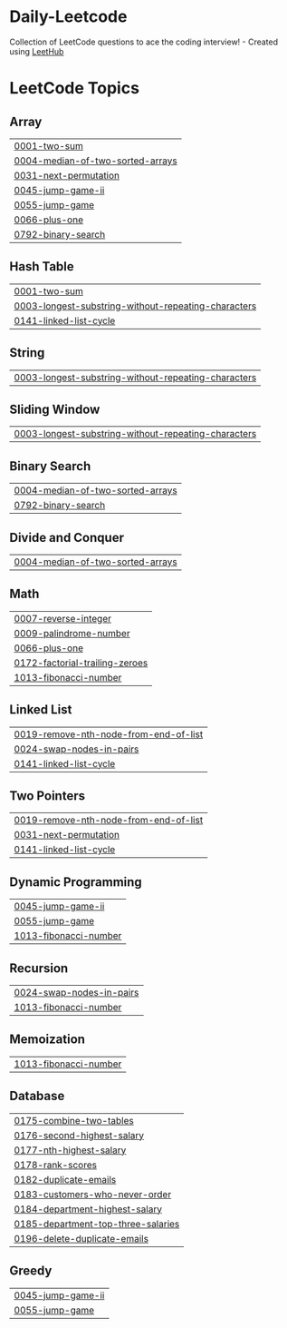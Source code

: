# Daily-Leetcode
Collection of LeetCode questions to ace the coding interview! - Created using [LeetHub](https://github.com/QasimWani/LeetHub)

<!---LeetCode Topics Start-->
# LeetCode Topics
## Array
|  |
| ------- |
| [0001-two-sum](https://github.com/Ramana372/Daily-Leetcode/tree/master/0001-two-sum) |
| [0004-median-of-two-sorted-arrays](https://github.com/Ramana372/Daily-Leetcode/tree/master/0004-median-of-two-sorted-arrays) |
| [0031-next-permutation](https://github.com/Ramana372/Daily-Leetcode/tree/master/0031-next-permutation) |
| [0045-jump-game-ii](https://github.com/Ramana372/Daily-Leetcode/tree/master/0045-jump-game-ii) |
| [0055-jump-game](https://github.com/Ramana372/Daily-Leetcode/tree/master/0055-jump-game) |
| [0066-plus-one](https://github.com/Ramana372/Daily-Leetcode/tree/master/0066-plus-one) |
| [0792-binary-search](https://github.com/Ramana372/Daily-Leetcode/tree/master/0792-binary-search) |
## Hash Table
|  |
| ------- |
| [0001-two-sum](https://github.com/Ramana372/Daily-Leetcode/tree/master/0001-two-sum) |
| [0003-longest-substring-without-repeating-characters](https://github.com/Ramana372/Daily-Leetcode/tree/master/0003-longest-substring-without-repeating-characters) |
| [0141-linked-list-cycle](https://github.com/Ramana372/Daily-Leetcode/tree/master/0141-linked-list-cycle) |
## String
|  |
| ------- |
| [0003-longest-substring-without-repeating-characters](https://github.com/Ramana372/Daily-Leetcode/tree/master/0003-longest-substring-without-repeating-characters) |
## Sliding Window
|  |
| ------- |
| [0003-longest-substring-without-repeating-characters](https://github.com/Ramana372/Daily-Leetcode/tree/master/0003-longest-substring-without-repeating-characters) |
## Binary Search
|  |
| ------- |
| [0004-median-of-two-sorted-arrays](https://github.com/Ramana372/Daily-Leetcode/tree/master/0004-median-of-two-sorted-arrays) |
| [0792-binary-search](https://github.com/Ramana372/Daily-Leetcode/tree/master/0792-binary-search) |
## Divide and Conquer
|  |
| ------- |
| [0004-median-of-two-sorted-arrays](https://github.com/Ramana372/Daily-Leetcode/tree/master/0004-median-of-two-sorted-arrays) |
## Math
|  |
| ------- |
| [0007-reverse-integer](https://github.com/Ramana372/Daily-Leetcode/tree/master/0007-reverse-integer) |
| [0009-palindrome-number](https://github.com/Ramana372/Daily-Leetcode/tree/master/0009-palindrome-number) |
| [0066-plus-one](https://github.com/Ramana372/Daily-Leetcode/tree/master/0066-plus-one) |
| [0172-factorial-trailing-zeroes](https://github.com/Ramana372/Daily-Leetcode/tree/master/0172-factorial-trailing-zeroes) |
| [1013-fibonacci-number](https://github.com/Ramana372/Daily-Leetcode/tree/master/1013-fibonacci-number) |
## Linked List
|  |
| ------- |
| [0019-remove-nth-node-from-end-of-list](https://github.com/Ramana372/Daily-Leetcode/tree/master/0019-remove-nth-node-from-end-of-list) |
| [0024-swap-nodes-in-pairs](https://github.com/Ramana372/Daily-Leetcode/tree/master/0024-swap-nodes-in-pairs) |
| [0141-linked-list-cycle](https://github.com/Ramana372/Daily-Leetcode/tree/master/0141-linked-list-cycle) |
## Two Pointers
|  |
| ------- |
| [0019-remove-nth-node-from-end-of-list](https://github.com/Ramana372/Daily-Leetcode/tree/master/0019-remove-nth-node-from-end-of-list) |
| [0031-next-permutation](https://github.com/Ramana372/Daily-Leetcode/tree/master/0031-next-permutation) |
| [0141-linked-list-cycle](https://github.com/Ramana372/Daily-Leetcode/tree/master/0141-linked-list-cycle) |
## Dynamic Programming
|  |
| ------- |
| [0045-jump-game-ii](https://github.com/Ramana372/Daily-Leetcode/tree/master/0045-jump-game-ii) |
| [0055-jump-game](https://github.com/Ramana372/Daily-Leetcode/tree/master/0055-jump-game) |
| [1013-fibonacci-number](https://github.com/Ramana372/Daily-Leetcode/tree/master/1013-fibonacci-number) |
## Recursion
|  |
| ------- |
| [0024-swap-nodes-in-pairs](https://github.com/Ramana372/Daily-Leetcode/tree/master/0024-swap-nodes-in-pairs) |
| [1013-fibonacci-number](https://github.com/Ramana372/Daily-Leetcode/tree/master/1013-fibonacci-number) |
## Memoization
|  |
| ------- |
| [1013-fibonacci-number](https://github.com/Ramana372/Daily-Leetcode/tree/master/1013-fibonacci-number) |
## Database
|  |
| ------- |
| [0175-combine-two-tables](https://github.com/Ramana372/Daily-Leetcode/tree/master/0175-combine-two-tables) |
| [0176-second-highest-salary](https://github.com/Ramana372/Daily-Leetcode/tree/master/0176-second-highest-salary) |
| [0177-nth-highest-salary](https://github.com/Ramana372/Daily-Leetcode/tree/master/0177-nth-highest-salary) |
| [0178-rank-scores](https://github.com/Ramana372/Daily-Leetcode/tree/master/0178-rank-scores) |
| [0182-duplicate-emails](https://github.com/Ramana372/Daily-Leetcode/tree/master/0182-duplicate-emails) |
| [0183-customers-who-never-order](https://github.com/Ramana372/Daily-Leetcode/tree/master/0183-customers-who-never-order) |
| [0184-department-highest-salary](https://github.com/Ramana372/Daily-Leetcode/tree/master/0184-department-highest-salary) |
| [0185-department-top-three-salaries](https://github.com/Ramana372/Daily-Leetcode/tree/master/0185-department-top-three-salaries) |
| [0196-delete-duplicate-emails](https://github.com/Ramana372/Daily-Leetcode/tree/master/0196-delete-duplicate-emails) |
## Greedy
|  |
| ------- |
| [0045-jump-game-ii](https://github.com/Ramana372/Daily-Leetcode/tree/master/0045-jump-game-ii) |
| [0055-jump-game](https://github.com/Ramana372/Daily-Leetcode/tree/master/0055-jump-game) |
<!---LeetCode Topics End-->
